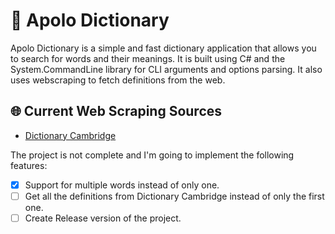 ﻿# 📝 Apolo Dictionary
Apolo Dictionary is a simple and fast dictionary application that allows you to search for words and their meanings. It is built using C# and the System.CommandLine library for CLI arguments and options parsing. It also uses webscraping to fetch definitions from the web.

## 🌐 Current Web Scraping Sources
- [Dictionary Cambridge](https://dictionary.cambridge.org)

The project is not complete and I'm going to implement the following features:
- [x] Support for multiple words instead of only one.
- [ ] Get all the definitions from Dictionary Cambridge instead of only the first one.
- [ ] Create Release version of the project.
